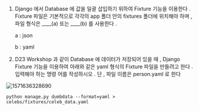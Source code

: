 1. Django 에서 Database 에 값을 일괄 삽입하기 위하여 Fixture 기능을 이용한다 . Fixture
   파일은 기본적으로 각각의 app 폴더 안의 fixtures 폴더에 위치해야 하며 , 파일 형식은
   ____(a) 또는 ____(b) 를 사용한다 .

   a : json

   b : yaml



2. D23 Workshop 과 같이 Database 에 데이터가 저장되어 있을 때 , Django Fixture 기능을
   이용하여 아래와 같은 yaml 형식의 Fixture 파일을 만들려고 한다 . 입력해야 하는 명령
   어를 작성하시오 . 단 , 파일 이름은 person.yaml 로 한다

![1571636328690](C:\Users\student\AppData\Roaming\Typora\typora-user-images\1571636328690.png)

`python manage.py dumbdata --format=yaml > celebs/fixtures/celeb_data.yaml`

